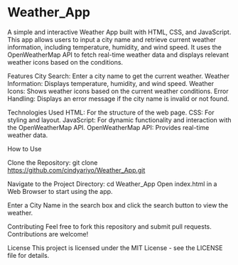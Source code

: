 # Weather_App
A simple and interactive Weather App built with HTML, CSS, and JavaScript. This app allows users to input a city name and retrieve current weather information, including temperature, humidity, and wind speed. It uses the OpenWeatherMap API to fetch real-time weather data and displays relevant weather icons based on the conditions.

Features
City Search: Enter a city name to get the current weather.
Weather Information: Displays temperature, humidity, and wind speed.
Weather Icons: Shows weather icons based on the current weather conditions.
Error Handling: Displays an error message if the city name is invalid or not found.

Technologies Used
HTML: For the structure of the web page.
CSS: For styling and layout.
JavaScript: For dynamic functionality and interaction with the OpenWeatherMap API.
OpenWeatherMap API: Provides real-time weather data.

How to Use

Clone the Repository:
git clone https://github.com/cindyariyo/Weather_App.git

Navigate to the Project Directory:
cd Weather_App
Open index.html in a Web Browser to start using the app.

Enter a City Name in the search box and click the search button to view the weather.

Contributing
Feel free to fork this repository and submit pull requests. Contributions are welcome!

License
This project is licensed under the MIT License - see the LICENSE file for details.
